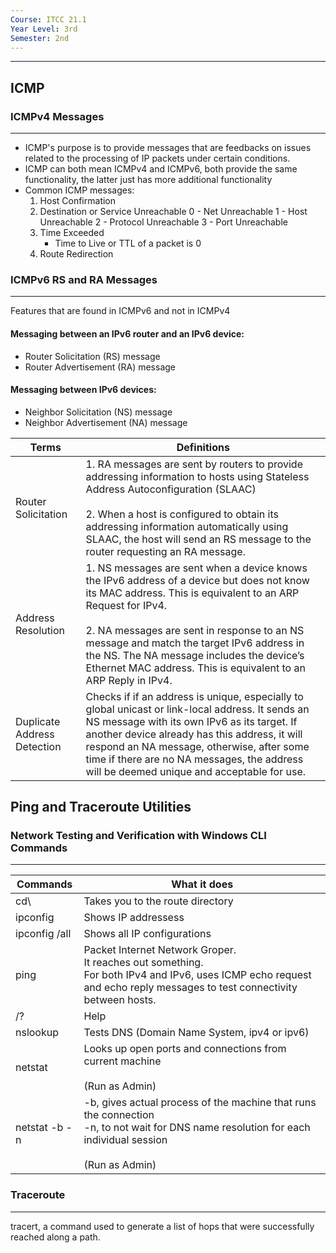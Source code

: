 ```yaml
---
Course: ITCC 21.1
Year Level: 3rd
Semester: 2nd
---
```

---
## ICMP
### ICMPv4 Messages
---
- ICMP's purpose is to provide messages that are feedbacks on issues related to the processing of IP packets under certain conditions.
- ICMP can both mean ICMPv4 and ICMPv6, both provide the same functionality, the latter just has more additional functionality
- Common ICMP messages:
	1. Host Confirmation
	2. Destination or Service Unreachable
		0 - Net Unreachable
		1 - Host Unreachable
		2 - Protocol Unreachable
		3 - Port Unreachable
	3. Time Exceeded
		- Time to Live or TTL of a packet is 0
	4. Route Redirection

### ICMPv6 RS and RA Messages
---
Features that are found in ICMPv6 and not in ICMPv4

#### Messaging between an IPv6 router and an IPv6 device:
- Router Solicitation (RS) message
- Router Advertisement (RA) message

#### Messaging between IPv6 devices:
- Neighbor Solicitation (NS) message
- Neighbor Advertisement (NA) message


| Terms                       | Definitions                                                                                                                                                                                                                                                                                                                                                                |
| --------------------------- | -------------------------------------------------------------------------------------------------------------------------------------------------------------------------------------------------------------------------------------------------------------------------------------------------------------------------------------------------------------------------- |
| Router Solicitation         | 1. RA messages are sent by routers to provide addressing information to hosts using Stateless Address Autoconfiguration (SLAAC)<br><br>2. When a host is configured to obtain its addressing information automatically using SLAAC, the host will send an RS message to the router requesting an RA message.                                                               |
| Address Resolution          | 1. NS messages are sent when a device knows the IPv6 address of a device but does not know its MAC address. This is equivalent to an ARP Request for IPv4.<br><br>2. NA messages are sent in response to an NS message and match the target IPv6 address in the NS. The NA message includes the device’s Ethernet MAC address. This is equivalent to an ARP Reply in IPv4. |
| Duplicate Address Detection | Checks if if an address is unique, especially to global unicast or link-local address. It sends an NS message with its own IPv6 as its target. If another device already has this address, it will respond an NA message, otherwise, after some time if there are no NA messages, the address will be deemed unique and acceptable for  use.                               |

## Ping and Traceroute Utilities
### Network Testing and Verification with Windows CLI Commands
---

| Commands      | What it does                                                                                                                                                               |
| ------------- | -------------------------------------------------------------------------------------------------------------------------------------------------------------------------- |
| cd\           | Takes you to the route directory                                                                                                                                           |
| ipconfig      | Shows IP addressess                                                                                                                                                        |
| ipconfig /all | Shows all IP configurations                                                                                                                                                |
| ping          | Packet Internet Network Groper.<br>It reaches out something.<br>For both IPv4 and IPv6, uses ICMP echo request and echo reply messages to test connectivity between hosts. |
| /?            | Help                                                                                                                                                                       |
| nslookup      | Tests DNS (Domain Name System, ipv4 or ipv6)                                                                                                                               |
| netstat       | Looks up open ports and connections from current machine<br><br>(Run as Admin)                                                                                             |
| netstat -b -n | -b, gives actual process of the machine that runs the connection<br>-n, to not wait for DNS name resolution for each individual session<br><br>(Run as Admin)              |

### Traceroute
---
tracert, a command used to generate a list of hops that were successfully reached along a path.